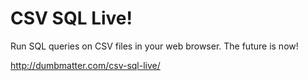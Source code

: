 # CSV SQL Live!

Run SQL queries on CSV files in your web browser. The future is now!

http://dumbmatter.com/csv-sql-live/
